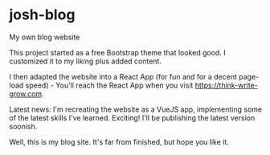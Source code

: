 # josh-blog

My own blog website

This project started as a free Bootstrap theme that looked good. I customized it to my liking plus added content.

I then adapted the website into a React App (for fun and for a decent page-load speed) - You'll reach the React App when you visit https://think-write-grow.com.

Latest news: I'm recreating the website as a VueJS app, implementing some of the latest skills I've learned. Exciting! I'll be publishing the latest version soonish.

Well, this is my blog site. It's far from finished, but hope you like it.
